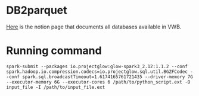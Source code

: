# DB2parquet
[Here](https://www.notion.so/d3b/f958b89d2fc343a7bcfa41e4dfaa0a90?v=951ee808eb714a7fbf3239397941f648) is the notion page that documents all databases available in VWB.

# Running command
`spark-submit
--packages io.projectglow:glow-spark3_2.12:1.1.2 --conf spark.hadoop.io.compression.codecs=io.projectglow.sql.util.BGZFCodec --conf spark.sql.broadcastTimeout=1.6174165761721435 --driver-memory 7G --executor-memory 6G --executor-cores 6 /path/to/python_script.ext -O input_file
-I /path/to/input_file.ext`
